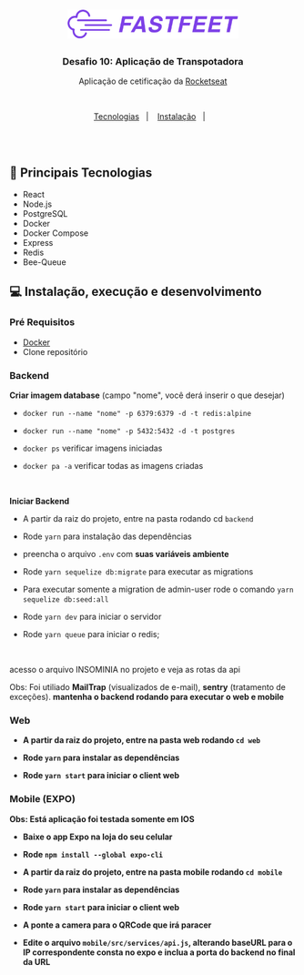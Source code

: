 <h1 align="center">
  <img alt="Fastfeet" title="Fastfeet" src="https://github.com/Rocketseat/bootcamp-gostack-desafio-09/blob/master/.github/logo.png" width="300px" />
</h1>

<h3 align="center">
 Desafio 10: Aplicação de Transpotadora 
</h3>

<p align="center"> Aplicação de cetificação da <a href="https://rocketseat.com.br/">Rocketseat</a></p> 
<br/>

<p align="center">
  <a href="#-principais-tecnologias">Tecnologias</a>&nbsp;&nbsp;&nbsp;|&nbsp;&nbsp;&nbsp;
  <a href="#-instalação-execução-e-desenvolvimento">Instalação</a>&nbsp;&nbsp;&nbsp;|&nbsp;&nbsp;&nbsp;
</p>
<br/>
<br/>

## 🚀 Principais Tecnologias
- React
- Node.js
- PostgreSQL
- Docker
- Docker Compose
- Express
- Redis
- Bee-Queue

## 💻 Instalação, execução e desenvolvimento

### Pré Requisitos
- <a href='https://www.docker.com/'>Docker</a>
- Clone repositório

### Backend  
 <strong>Criar imagem database</strong> (campo "nome", você derá inserir o que desejar)
 - `docker run --name "nome" -p 6379:6379 -d -t redis:alpine` 
 
 - `docker run --name "nome" -p 5432:5432 -d -t postgres` 
 
 - `docker ps` verificar imagens iniciadas
 
 - `docker pa -a` verificar todas as imagens criadas 
 
 <br/>
 
 <strong>Iniciar Backend</strong>
 <br/>

- A partir da raiz do projeto, entre na pasta rodando cd `backend`

- Rode `yarn` para instalação das dependências

- preencha o arquivo `.env` com <strong>suas variáveis ambiente</strong>

- Rode `yarn sequelize db:migrate` para executar as migrations

- Para executar somente a migration de admin-user rode o comando `yarn sequelize db:seed:all`

- Rode `yarn dev` para iniciar o servidor

- Rode `yarn queue` para iniciar o redis;
<br/>

acesso o arquivo INSOMINIA no projeto e veja as rotas da api

Obs: Foi utiliado <strong>MailTrap</strong> (visualizados de e-mail), <strong>sentry</strong> (tratamento de exceções).
<strong>mantenha o backend rodando para executar o web e mobile</strong>
<b/>

### Web
- A partir da raiz do projeto, entre na pasta web rodando `cd web`

- Rode `yarn` para instalar as dependências

- Rode `yarn start` para iniciar o client web
<b/>

### Mobile (EXPO)
  Obs: Está aplicação foi testada somente em IOS
  
- Baixe o app Expo na loja do seu celular

- Rode `npm install --global expo-cli`

- A partir da raiz do projeto, entre na pasta mobile rodando `cd mobile`

- Rode `yarn` para instalar as dependências

- Rode `yarn start` para iniciar o client web

- A ponte a camera para o QRCode que irá paracer

- Edite o arquivo `mobile/src/services/api.js`, alterando baseURL para o IP correspondente consta no expo e inclua a porta do backend no final da URL
<b/>




